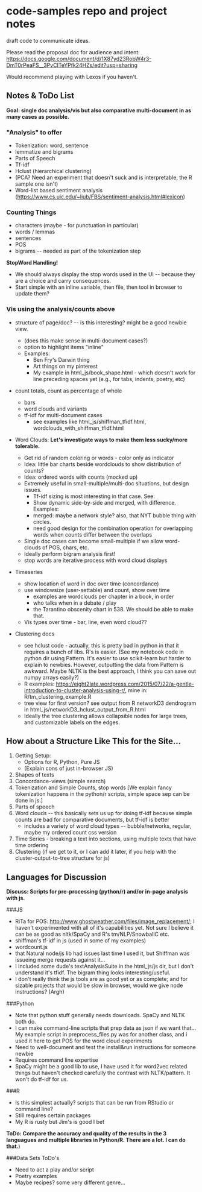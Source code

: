 # code-samples repo and project notes
draft code to communicate ideas.

Please read the proposal doc for audience and intent: https://docs.google.com/document/d/1X87yd23RobW4r3-DmT0rPeaFS__3PvCITeYPfk24HZs/edit?usp=sharing

Would recommend playing with Lexos if you haven't.

## Notes & ToDo List

**Goal: single doc analysis/vis but also comparative multi-document in as many cases as possible.**

### "Analysis" to offer

* Tokenization: word, sentence
* lemmatize and bigrams
* Parts of Speech
* Tf-idf
* Hclust (hierarchical clustering)
* (PCA? Need an experiment that doesn't suck and is interpretable, the R sample one isn't)
* Word-list based sentiment analysis (https://www.cs.uic.edu/~liub/FBS/sentiment-analysis.html#lexicon)

### Counting Things

* characters (maybe - for punctuation in particular)
* words / lemmas
* sentences
* POS
* bigrams -- needed as part of the tokenization step

**StopWord Handling!**

* We should always display the stop words used in the UI -- because they are a choice and carry consequences.
* Start simple with an inline variable, then file, then tool in browser to update them?

### Vis using the analysis/counts above

* structure of page/doc? -- is this interesting? might be a good newbie view.
    * (does this make sense in multi-document cases?)
    * option to highlight items "inline"
    * Examples:
        * Ben Fry's Darwin thing
        * Art things on my pinterest
        * My example in html_js/book_shape.html - which doesn't work for line preceding spaces yet (e.g., for tabs, indents, poetry, etc)

* count totals, count as percentage of whole
    * bars
    * word clouds and variants
    * tf-idf for multi-document cases
        * see examples like html_js/shiffman_tfidf.html, wordclouds_with_shiffman_tfidf.html

* Word Clouds: **Let's investigate ways to make them less sucky/more tolerable.**
    * Get rid of random coloring or words - color only as indicator
    * Idea: little bar charts beside wordclouds to show distribution of counts?
    * Idea: ordered words with counts (mocked up)
    * Extremely useful in small-multiple/multi-doc situations, but design issues.
        * Tf-idf sizing is most interesting in that case. See:
        * Show dynamic side-by-side and merged, with difference. Examples:
        * merged: maybe a network style? also, that NYT bubble thing with circles.
        * need good design for the combination operation for overlapping words when counts differ between the overlaps
    * Single doc cases can become small-multiple if we allow word-clouds of POS, chars, etc.
    * Ideally perform bigram analysis first!
    * stop words are iterative process with word cloud displays

* Timeseries
    * show location of word in doc over time (concordance)
    * use windowsize (user-settable) and count, show over time
        * examples are wordclouds per chapter in a book, in order
        * who talks when in a debate / play
        * the Tarantino obscenity chart in 538. We should be able to make that.
    * Vis types over time - bar, line, even word cloud??

* Clustering docs
    * see hclust code - actually, this is pretty bad in python in that it requires a bunch of libs. R's is easier. (See my notebook code in python dir using Pattern.  It's easier to use scikit-learn but harder to explain to newbies. However, outputting the data from Pattern is awkward. Maybe NLTK is the best approach, I think you can save out numpy arrays easily?)
    * R examples: https://eight2late.wordpress.com/2015/07/22/a-gentle-introduction-to-cluster-analysis-using-r/, mine in: R/tm_clustering_example.R
    * tree view for first version? see output from R networkD3 dendrogram in html_js/networkD3_hclust_output_from_R.html
    * Ideally the tree clustering allows collapsible nodes for large trees, and customizable labels on the edges.

## How about a Structure Like This for the Site...

1) Getting Setup:
    * Options for R, Python, Pure JS
    * (Explain cons of just in-browser JS)
2) Shapes of texts
3) Concordance-views (simple search)
4) Tokenization and Simple Counts, stop words  [We explain fancy tokenization happens in the python/r scripts, simple space sep can be done in js.]
5) Parts of speech
6) Word clouds -- this basically sets us up for doing tf-idf because simple counts are bad for comparative documents, but tf-idf is better
    * includes a variety of word cloud types -- bubble/networks, regular, maybe my ordered count css version
7) Time Series - breaking a text into sections, using multiple texts that have time ordering
8) Clustering (if we get to it, or I can add it later, if you help with the cluster-output-to-tree structure for js)

## Languages for Discussion

**Discuss: Scripts for pre-processing (python/r) and/or in-page analysis with js.**

###JS

* RiTa for POS: http://www.ghostweather.com/files/image_replacement/; I haven't experimented with all of it's capabilities yet. Not sure I believe it can be as good as nltk/SpaCy and R's tm/NLP/SnowballC etc.
* shiffman's tf-idf in js (used in some of my examples)
* wordcount.js
* that Natural node/js lib had issues last time I used it, but Shiffman was issueing merge requests against it...
* I included some dude's textAnalysisSuite in the html_js/js dir, but I don't understand it's tfidf. The bigram thing looks interesting/useful.
* I don't really think the js tools are as good yet or as complete; and for sizable projects that would be slow in browser, would we give node instructions?  (Argh)

###Python

* Note that python stuff generally needs downloads. SpaCy and NLTK both do.
* I can make command-line scripts that prep data as json if we want that... My example script in preprocess_files.py was for another class, and i used it here to get POS for the word cloud experiments
* Need to well-document and test the install&run instructions for someone newbie
* Requires command line expertise
* SpaCy might be a good lib to use, I have used it for word2vec related things but haven't checked carefully the contrast with NLTK/pattern.  It won't do tf-idf for us.

###R

* Is this simplest actually? scripts that can be run from RStudio or command line?
* Still requires certain packages
* My R is rusty but Jim's is good I bet

**ToDo: Compare the accuracy and quality of the results in the 3 languagues and multiple libraries in Python/R. There are a lot.  I can do that.**)

###Data Sets ToDo's

* Need to act a play and/or script
* Poetry examples
* Maybe recipes?  some very different genre...

